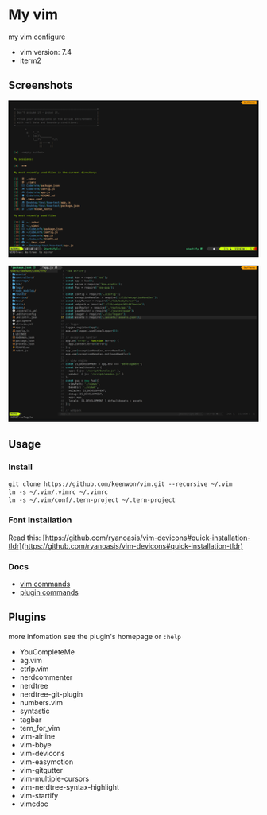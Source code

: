 # My vim

my vim configure

* vim version: 7.4
* iterm2

## Screenshots

![](https://raw.githubusercontent.com/keenwon/vim/master/screenshots/img1.png)

![](https://raw.githubusercontent.com/keenwon/vim/master/screenshots/img2.png)

## Usage

### Install

```shell
git clone https://github.com/keenwon/vim.git --recursive ~/.vim
ln -s ~/.vim/.vimrc ~/.vimrc
ln -s ~/.vim/conf/.tern-project ~/.tern-project
```

### Font Installation

Read this: [https://github.com/ryanoasis/vim-devicons#quick-installation-tldr](https://github.com/ryanoasis/vim-devicons#quick-installation-tldr)

### Docs

* [vim commands](https://github.com/keenwon/vim/blob/master/manual/vim.md)
* [plugin commands](https://github.com/keenwon/vim/blob/master/.vimrc#L94)

## Plugins

more infomation see the plugin's homepage or `:help`

* YouCompleteMe
* ag.vim
* ctrlp.vim
* nerdcommenter
* nerdtree
* nerdtree-git-plugin
* numbers.vim
* syntastic
* tagbar
* tern_for_vim
* vim-airline
* vim-bbye
* vim-devicons
* vim-easymotion
* vim-gitgutter
* vim-multiple-cursors
* vim-nerdtree-syntax-highlight
* vim-startify
* vimcdoc